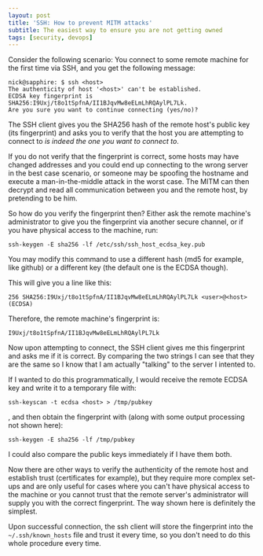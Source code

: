 ```yaml
---
layout: post
title: 'SSH: How to prevent MITM attacks'
subtitle: The easiest way to ensure you are not getting owned
tags: [security, devops]
---
```


Consider the following scenario: You connect to some remote machine for the
first time via SSH, and you get the following message:

```
nick@sapphire: $ ssh <host>
The authenticity of host '<host>' can't be established.
ECDSA key fingerprint is SHA256:I9Uxj/t8o1tSpfnA/II1BJqvMw8eELmLhRQAylPL7Lk.
Are you sure you want to continue connecting (yes/no)?
```

The SSH client gives you the SHA256 hash of the remote host's public key (its
fingerprint) and asks you to verify that the host you are attempting to
connect to *is indeed the one you want to connect to*.

If you do not verify that the fingerprint is correct,
some hosts may have changed addresses and you could end up 
connecting to the wrong server in the best case scenario, or someone may be spoofing
the hostname and execute a man-in-the-middle attack in the worst case. The MITM can then 
decrypt and read all communication between you and the remote host, by
pretending to be him.

So how do you verify the fingerprint then? Either ask the remote machine's
administrator to give you the fingerprint via another secure channel,
or if you have physical access to
the machine, run:

```
ssh-keygen -E sha256 -lf /etc/ssh/ssh_host_ecdsa_key.pub
```

You may modify this command to use a different hash (md5 for example,
like github) or a different key (the default one is the ECDSA though).

This will give you a line like this:
```
256 SHA256:I9Uxj/t8o1tSpfnA/II1BJqvMw8eELmLhRQAylPL7Lk <user>@<host> (ECDSA)
```

Therefore, the remote machine's fingerprint is:
```
I9Uxj/t8o1tSpfnA/II1BJqvMw8eELmLhRQAylPL7Lk
```

Now upon attempting to connect, the SSH client gives me this fingerprint and
asks me if it is correct. By comparing the two strings I can see that they are
the same so I know that I am actually "talking" to the server I intented to.

If I wanted to do this programmatically, I would receive the remote ECDSA key
and write it to a temporary file with:

```
ssh-keyscan -t ecdsa <host> > /tmp/pubkey
```

, and then obtain the fingerprint with (along with some output processing not
shown here):

```
ssh-keygen -E sha256 -lf /tmp/pubkey
```

I could also compare the public keys immediately if I have them both.

Now there are other ways to verify the authenticity of the remote host and
establish trust (certificates for example), but they require more complex
set-ups and are only
useful for cases where you can't have physical access to the machine or
you cannot trust that the remote server's administrator will supply you with
the correct fingerprint.
The way shown here is definitely the simplest.

Upon successful connection, the ssh client will store the fingerprint
into the `~/.ssh/known_hosts` file and trust it every time, so you don't
need to do this whole procedure every time. 

